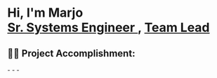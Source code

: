 <h1>Hi, I'm Marjo <br/><a href="https://github.com/joshmadakor1">Sr. Systems Engineer </a>, <a href="https://www.linkedin.com/in/joshmadakor/">Team Lead</a></a></h1>

<h2>👨‍💻 Project Accomplishment:</h2>
-
-
-




